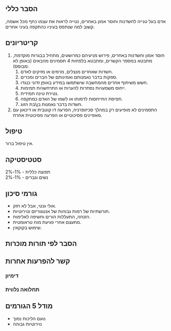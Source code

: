 ## הסבר כללי 
אדם בעל טנייה לחשדנות וחוסר אמון באחרים, נטייה לראות את עצמו כחף מכל אשמה, קשוב למה שנתפס בעיניו כהתקפה בעיני אחרים.

## קריטריונים
1. חוסר אמון וחשדנות באחרים, פירוש מניעיהם כמרושעים, מתחיל בבגרות מוקדמת, מתבטא במספר הקשרים, ומתבטא בלפחות 4 תסמינים מהבאים (באופן לא מבוסס):
	1. חשדות שאחרים מנצלים, מרמים או מזיקים לאדם.
	2. ספקות בדבר נאמנותם ואמינותם של חברים ומכרים.
	3. חשש משיתוף אחרים מהמחשבה שישתמשו במידע באופן זדוני כנגדו.
	4. ייחוס משמעויות נסתרות להערות או התרחשויות תמימות.
	5. נטירת טינה תמידית.
	6. תפיסת התייחסות לדמותו או לשמו של האדם כמתקפה.
	7. חשדות בדבר נאמנות בן\בת הזוג.
2. התסמינים לא מופיעים רק במהלך סכיזופרניה, הפרעה דו קוטבית או דיכאון עם מאפיינים פסיכוטיים או הפרעה פסיכוטית אחרת.
## טיפול
אין טיפול ברור.

## סטטיסטיקה
תפוצה כללית - 1%-2%  
נשים וגברים - 1%-2%
## גורמי סיכון
- אולי גנטי, אבל לא חזק.
- תורשתיות של רמות גבוהות של אנטגוריזם ונוירוטיות.
- הזנחה, התעללות הורים וחשיפה לאלימות.
- מתעצם אחרי פגיעת מוח טראומטית.
- שימוש בקוקאין.
## הסבר לפי תורות מוכרות

## קשר להפרעות אחרות

### דימיון
### תחלואה נלווית
## מודל 5 הגורמים
- נועם הליכות נמוך
- נוירוטיות גבוהה